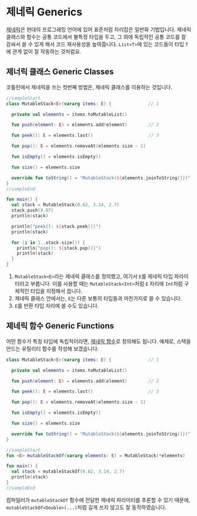 # 제네릭 Generics

[제네릭](https://kotlinlang.org/docs/reference/generics.html)은 현대의 프로그래밍 언어에 있어 표준처럼 자리잡은 일반화 기법입니다. 제네릭 클래스와 함수는 공통 코드에서 불특정 타입을 두고, 그 외에 독립적인 공통 코드를 잘 감싸서 쓸 수 있게 해서 코드 재사용성을 높여줍니다. `List<T>`에 있는 코드들이 타입 `T`에 관계 없이 잘 작동하는 것처럼요.

## 제너릭 클래스 Generic Classes

코틀린에서 제네릭을 쓰는 첫번째 방법은, 제네릭 클래스를 이용하는 것입니다.

```kotlin
//sampleStart
class MutableStack<E>(vararg items: E) {              // 1

  private val elements = items.toMutableList()

  fun push(element: E) = elements.add(element)        // 2

  fun peek(): E = elements.last()                     // 3

  fun pop(): E = elements.removeAt(elements.size - 1)

  fun isEmpty() = elements.isEmpty()

  fun size() = elements.size

  override fun toString() = "MutableStack(${elements.joinToString()})"
}
//sampleEnd

fun main() {
  val stack = MutableStack(0.62, 3.14, 2.7)
  stack.push(9.87)
  println(stack)

  println("peek(): ${stack.peek()}")
  println(stack)

  for (i in 1..stack.size()) {
    println("pop(): ${stack.pop()}")
    println(stack)
  }
}

```

1. `MutableStack<E>`라는 제네릭 클래스를 정의했고, 여기서 `E`를 제네릭 타입 파라미터라고 부릅니다. 이를 사용할 때는 `MutableStack<Int>`처럼 `E` 자리에 `Int`처럼 구체적인 타입을 지정해서 씁니다.
2. 제네릭 클래스 안에서는, `E`는 다른 보통의 타입들과 마찬가지로 쓸 수 있습니다.
3. `E`를 반환 타입 자리에 쓸 수도 있습니다.


## 제네릭 함수 Generic Functions

어떤 함수가 특정 타입에 독립적이라면, [제네릭 함수](https://kotlinlang.org/docs/reference/generics.html#generic-functions)로 정의해도 됩니다. 예제로, 스택을 만드는 유틸리티 함수를 작성해 보겠습니다.

```kotlin
class MutableStack<E>(vararg items: E) {              // 1

  private val elements = items.toMutableList()

  fun push(element: E) = elements.add(element)        // 2

  fun peek(): E = elements.last()                     // 3

  fun pop(): E = elements.removeAt(elements.size - 1)

  fun isEmpty() = elements.isEmpty()

  fun size() = elements.size

  override fun toString() = "MutableStack(${elements.joinToString()})"
}

//sampleStart
fun <E> mutableStackOf(vararg elements: E) = MutableStack(*elements)

fun main() {
  val stack = mutableStackOf(0.62, 3.14, 2.7)
  println(stack)
}
//sampleEnd
```

컴파일러가 `mutableStackOf` 함수에 전달한 제네릭 파라미터를 추론할 수 있기 때문에, `mutableStackOf<Double>(...)`처럼 길게 쓰지 않고도 잘 동작하였습니다.
